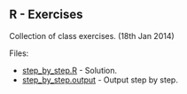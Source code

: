 R - Exercises
-------------

Collection of class exercises. (18th Jan 2014)

Files: 

 * [step_by_step.R](step_by_step.R) - Solution.
 * [step_by_step.output](step_by_step.output) - Output step by step.
 
